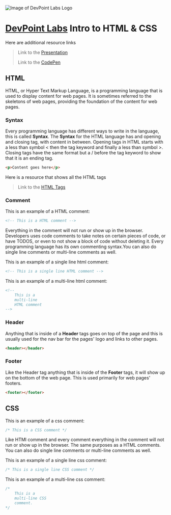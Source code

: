 ![Image of DevPoint Labs Logo](https://lh6.googleusercontent.com/oV1O0DyTmC0F1k-6DgyrVy2vLjLnEjZC3wN6sNtwrp8lp313Dt5aOCcl93ENEJ4rYbTCqCmvY27e8D4=w2880-h1312)

# [DevPoint Labs](http://www.devpointlabs.com/) Intro to HTML & CSS

Here are additional resource links

>Link to the [Presentation](https://docs.google.com/presentation/d/1m35mab5hIrNYBk2jVSQr31v7mTb30Sb3A5jWpHb6sjQ/edit?usp=sharing)
>
>Link to the [CodePen](https://codepen.io/nightwing891/pen/mmoJQe?editors=1100)

## HTML
HTML, or Hyper Text Markup Language, is a programming language that is used to display content for web pages. It is sometimes referred to the skeletons of web pages, providing the foundation of the content for web pages.

### Syntax
Every programming language has different ways to write in the language, this is called **Syntax**. The **Syntax** for the HTML language has and opening and closing tag, with content in between. Opening tags in HTML starts with a less than symbol < then the tag keyword and finally a less than symbol >. Closing tags have the same format but a / before the tag keyword to show that it is an ending tag.

```HTML
<p>Content goes here</p>
```

Here is a resource that shows all the HTML tags

>Link to the [HTML Tags](https://www.w3schools.com/tags/ref_byfunc.asp)

### Comment
This is an example of a HTML comment:

```HTML
<!-- This is a HTML comment -->
```

Everything in the comment will not run or show up in the browser. Developers uses code comments to take notes on certain pieces of code, or have TODOS, or even to not show a block of code without deleting it. Every programming language has its own commenting syntax.You can also do single line comments or multi-line comments as well.

This is an example of a single line html comment:

```HTML
<!-- This is a single line HTML comment -->
```

This is an example of a multi-line html comment:

```HTML
<!-- 
    This is a 
    multi-line 
    HTML comment 
-->
```

### Header
Anything that is inside of a **Header** tags goes on top of the page and this is usually used for the nav bar for the pages' logo and links to other pages.

```HTML
<header></header>
```

### Footer
Like the Header tag anything that is inside of the **Footer** tags, it will show up on the bottom of the web page. This is used primarily for web pages' footers. 

```HTML
<footer></footer>
```

## CSS

This is an example of a css comment:

```CSS
/* This is a CSS comment */
```

Like HTMl comment and every comment everything in the comment will not run or show up in the browser. The same purposes as a HTML comments. You can also do single line comments or multi-line comments as well.

This is an example of a single line css comment:

```CSS
/* This is a single line CSS comment */
```

This is an example of a multi-line css comment:

```CSS
/* 
    This is a 
    multi-line CSS 
    comment. 
*/
```
